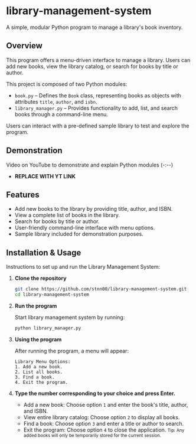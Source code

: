 # library-management-system

A simple, modular Python program to manage a library's book inventory.

## Overview

This program offers a menu-driven interface to manage a library. Users can add new books, view the library catalog, or search for books by title or author.

This project is composed of two Python modules:

- `book.py` – Defines the `Book` class, representing books as objects with attributes `title`, `author`, and `isbn`.
- `library_manager.py` – Provides functionality to add, list, and search books through a command-line menu.

Users can interact with a pre-defined sample library to test and explore the program.

## Demonstration

Video on YouTube to demonstrate and explain Python modules (-:--)

- **REPLACE WITH YT LINK**

## Features

- Add new books to the library by providing title, author, and ISBN.
- View a complete list of books in the library.
- Search for books by title or author.
- User-friendly command-line interface with menu options.
- Sample library included for demonstration purposes.

## Installation & Usage

Instructions to set up and run the Library Management System:

1. **Clone the repository**  
   ```bash
   git clone https://github.com/stnn00/library-management-system.git
   cd library-management-system

2. **Run the program**

   Start library management system by running:

   ```bash
   python library_manager.py

3. **Using the program**

   After running the program, a menu will appear:

   ```text
   Library Menu Options:
   1. Add a new book.
   2. List all books.
   3. Find a book.
   4. Exit the program.
4. **Type the number corresponding to your choice and press Enter.**
   - Add a new book: Choose option `1` and enter the book's title, author, and ISBN.
   - View entire library catalog: Choose option `2` to display all books.
   - Find a book: Choose option `3` and enter a title or author to search.
   - Exit the program: Choose option `4` to close the application.
<small>Tip: Any added books will only be temporarily stored for the current session.</small>